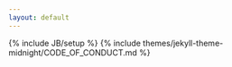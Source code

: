 ```yaml
---
layout: default
---
```

{% include JB/setup %}
{% include themes/jekyll-theme-midnight/CODE_OF_CONDUCT.md %}
